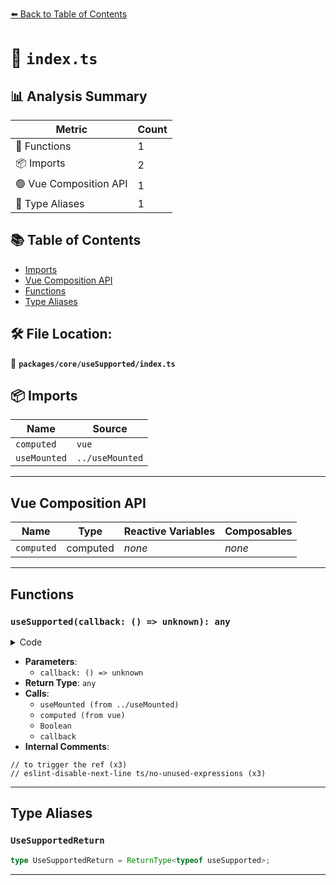 [⬅️ Back to Table of Contents](../../../index.md)

# 📄 `index.ts`

## 📊 Analysis Summary

| Metric | Count |
|--------|-------|
| 🔧 Functions | 1 |
| 📦 Imports | 2 |
| 🟢 Vue Composition API | 1 |
| 📑 Type Aliases | 1 |

## 📚 Table of Contents

- [Imports](#imports)
- [Vue Composition API](#vue-composition-api)
- [Functions](#functions)
- [Type Aliases](#type-aliases)

## 🛠️ File Location:
📂 **`packages/core/useSupported/index.ts`**

## 📦 Imports

| Name | Source |
|------|--------|
| `computed` | `vue` |
| `useMounted` | `../useMounted` |


---

## Vue Composition API

| Name | Type | Reactive Variables | Composables |
|------|------|-------------------|-------------|
| `computed` | computed | *none* | *none* |


---

## Functions

### `useSupported(callback: () => unknown): any`

<details><summary>Code</summary>

```ts
export function useSupported(callback: () => unknown) {
  const isMounted = useMounted()

  return computed(() => {
    // to trigger the ref
    // eslint-disable-next-line ts/no-unused-expressions
    isMounted.value
    return Boolean(callback())
  })
}
```
</details>

- **Parameters**:
  - `callback: () => unknown`
- **Return Type**: `any`
- **Calls**:
  - `useMounted (from ../useMounted)`
  - `computed (from vue)`
  - `Boolean`
  - `callback`
- **Internal Comments**:
```
// to trigger the ref (x3)
// eslint-disable-next-line ts/no-unused-expressions (x3)
```


---

## Type Aliases

### `UseSupportedReturn`

```ts
type UseSupportedReturn = ReturnType<typeof useSupported>;
```


---